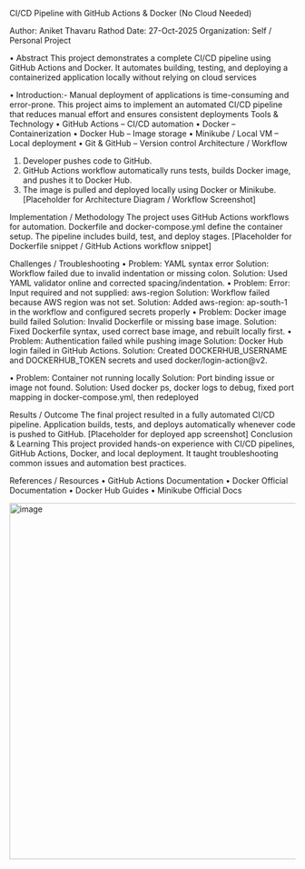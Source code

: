 CI/CD Pipeline with GitHub Actions & Docker (No Cloud Needed)

Author: Aniket Thavaru Rathod 
Date: 27-Oct-2025
 Organization: Self / Personal Project


• Abstract 
This project demonstrates a complete CI/CD pipeline using GitHub Actions and Docker. It automates building, testing, and deploying a containerized application locally without relying on cloud services

• Introduction:-
 Manual deployment of applications is time-consuming and error-prone. This project aims to implement an automated CI/CD pipeline that reduces manual effort and ensures consistent deployments
Tools & Technology 
• GitHub Actions – CI/CD automation
 • Docker – Containerization
 • Docker Hub – Image storage 
• Minikube / Local VM – Local deployment 
• Git & GitHub – Version control
Architecture / Workflow
 1. Developer pushes code to GitHub.
 2. GitHub Actions workflow automatically runs tests, builds Docker image, and pushes it to Docker Hub. 
3. The image is pulled and deployed locally using Docker or Minikube. 
[Placeholder for Architecture Diagram / Workflow Screenshot]

Implementation / Methodology 
The project uses GitHub Actions workflows for automation. Dockerfile and docker-compose.yml define the container setup. The pipeline includes build, test, and deploy stages.
 [Placeholder for Dockerfile snippet / GitHub Actions workflow snippet]

Challenges / Troubleshooting 
• Problem: YAML syntax error 
Solution: Workflow failed due to invalid indentation or missing colon. Solution: Used YAML validator online and corrected spacing/indentation.
 • Problem: Error: Input required and not supplied: aws-region 
Solution: Workflow failed because AWS region was not set. Solution: Added aws-region: ap-south-1 in the workflow and configured secrets properly
• Problem: Docker image build failed
 Solution: Invalid Dockerfile or missing base image. Solution: Fixed Dockerfile syntax, used correct base image, and rebuilt locally first. 
• Problem: Authentication failed while pushing image
 Solution: Docker Hub login failed in GitHub Actions. Solution: Created DOCKERHUB_USERNAME and DOCKERHUB_TOKEN secrets and used docker/login-action@v2.

 • Problem: Container not running locally 
Solution: Port binding issue or image not found. Solution: Used docker ps, docker logs to debug, fixed port mapping in docker-compose.yml, then redeployed

Results / Outcome 
The final project resulted in a fully automated CI/CD pipeline. Application builds, tests, and deploys automatically whenever code is pushed to GitHub.
 [Placeholder for deployed app screenshot]
Conclusion & Learning 
This project provided hands-on experience with CI/CD pipelines, GitHub Actions, Docker, and local deployment. It taught troubleshooting common issues and automation best practices.

References / Resources
 • GitHub Actions Documentation
 • Docker Official Documentation 
• Docker Hub Guides
 • Minikube Official Docs

 <img width="940" height="627" alt="image" src="https://github.com/user-attachments/assets/feeb8c80-eb74-4d46-9745-ba151bfb0d56" />


 











